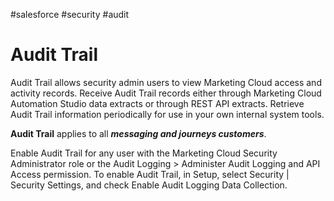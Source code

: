 #salesforce #security #audit

# Audit Trail
Audit Trail allows security admin users to view Marketing Cloud access and activity records. Receive Audit Trail records either through Marketing Cloud Automation Studio data extracts or through REST API extracts. Retrieve Audit Trail information periodically for use in your own internal system tools.

**Audit Trail** applies to all **_messaging and journeys customers_**.

Enable Audit Trail for any user with the Marketing Cloud Security Administrator role or the Audit Logging > Administer Audit Logging and API Access permission. To enable Audit Trail, in Setup, select Security | Security Settings, and check Enable Audit Logging Data Collection.